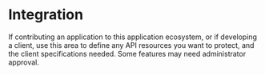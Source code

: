 # Integration

If contributing an application to this application ecosystem, or if developing a client, use this area to define any API resources you want to protect, and the client specifications needed. Some features may need administrator approval. 